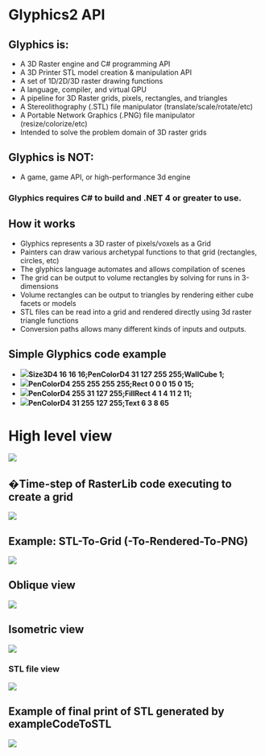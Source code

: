 # Glyphics2 API

## Glyphics is:
*  A 3D Raster engine and C# programming API 
*  A 3D Printer STL model creation & manipulation API
*  A set of 1D/2D/3D raster drawing functions
*  A language, compiler, and virtual GPU
*  A pipeline for 3D Raster grids, pixels, rectangles, and triangles
*  A Stereolithography (.STL) file manipulator (translate/scale/rotate/etc)
*  A Portable Network Graphics (.PNG) file manipulator (resize/colorize/etc)
*  Intended to solve the problem domain of 3D raster grids
   
## Glyphics is NOT:
*  A game, game API, or high-performance 3d engine

### Glyphics requires C# to build and .NET 4 or greater to use.

## How it works
- Glyphics represents a 3D raster of pixels/voxels as a Grid
- Painters can draw various archetypal functions to that grid (rectangles, circles, etc)
- The glyphics language automates and allows compilation of scenes
- The grid can be output to volume rectangles by solving for runs in 3-dimensions
- Volume rectangles can be output to triangles by rendering either cube facets or models
- STL files can be read into a grid and rendered directly using 3d raster triangle functions
- Conversion paths allows many different kinds of inputs and outputs.

## Simple Glyphics code example
* ![](https://github.com/katascope/Glyphics2/blob/master/Documentation/Simple-1.PNG)**Size3D4 16 16 16;PenColorD4 31 127 255 255;WallCube 1;**
* ![](https://github.com/katascope/Glyphics2/blob/master/Documentation/Simple-2.PNG)**PenColorD4 255 255 255 255;Rect 0 0 0 15 0 15;**
* ![](https://github.com/katascope/Glyphics2/blob/master/Documentation/Simple-3.PNG)**PenColorD4 255 31 127 255;FillRect 4 1 4 11 2 11;**
* ![](https://github.com/katascope/Glyphics2/blob/master/Documentation/Simple-4.PNG)**PenColorD4 31 255 127 255;Text 6 3 8 65**

# High level view
![](https://github.com/katascope/Glyphics2/blob/master/Documentation/Complex-1.png)

## �Time-step of RasterLib code executing to create a grid
![](https://github.com/katascope/Glyphics2/blob/master/Documentation/NexusAnim.gif)

## Example: STL-To-Grid (-To-Rendered-To-PNG)
![](https://github.com/katascope/Glyphics/blob/master/Glyphics/Examples/ExampleSTLToGrid/test.png)

## Oblique view
![](https://github.com/katascope/Glyphics2/blob/master/Documentation/NexusOblique.png)

## Isometric view
![](https://github.com/katascope/Glyphics2/blob/master/Documentation/NexusIsometric.png)

### STL file view
![](https://github.com/katascope/Glyphics2/blob/master/Documentation/NexusPrintPreview.png)

## Example of final print of STL generated by exampleCodeToSTL
![](https://github.com/katascope/Glyphics2/blob/master/Documentation/NexusPrinted.png)


